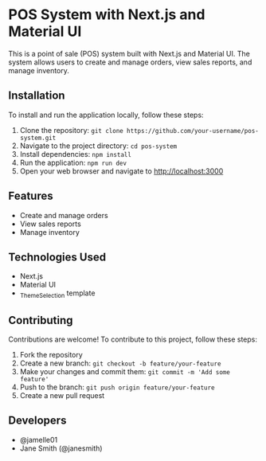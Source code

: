 # POS System with Next.js and Material UI

This is a point of sale (POS) system built with Next.js and Material UI. The system allows users to create and manage orders, view sales reports, and manage inventory.

## Installation

To install and run the application locally, follow these steps:

1. Clone the repository: `git clone https://github.com/your-username/pos-system.git`
2. Navigate to the project directory: `cd pos-system`
3. Install dependencies: `npm install`
4. Run the application: `npm run dev`
5. Open your web browser and navigate to [http://localhost:3000](http://localhost:3000)

## Features

- Create and manage orders
- View sales reports
- Manage inventory

## Technologies Used

- Next.js
- Material UI
- <sub>ThemeSelection</sub> template

## Contributing

Contributions are welcome! To contribute to this project, follow these steps:

1. Fork the repository
2. Create a new branch: `git checkout -b feature/your-feature`
3. Make your changes and commit them: `git commit -m 'Add some feature'`
4. Push to the branch: `git push origin feature/your-feature`
5. Create a new pull request

## Developers

- @jamelle01
- Jane Smith (@janesmith)
